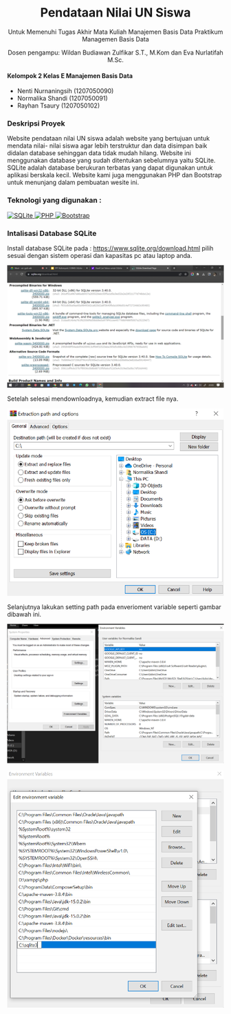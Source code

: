 <div align="center"> 
  <h1> Pendataan Nilai UN Siswa</h1> 
  <p>Untuk Memenuhi Tugas Akhir Mata Kuliah Manajemen Basis Data Praktikum Managemen Basis Data</p> 
  <p>Dosen pengampu:
Wildan Budiawan Zulfikar S.T., M.Kom dan Eva Nurlatifah M.Sc.</p>
</div>

#### Kelompok 2 Kelas E Manajemen Basis Data

- Nenti Nurnaningsih (1207050090)
- Normalika Shandi (1207050091)
- Rayhan Tsaury (1207050102)

### Deskripsi Proyek 

Website pendataan nilai UN siswa adalah website yang bertujuan untuk mendata nilai- nilai siswa agar lebih terstruktur dan data disimpan baik didalan database sehinggan data tidak mudah hilang.
Website ini menggunakan database yang sudah ditentukan sebelumnya yaitu SQLite. SQLite adalah database berukuran terbatas yang dapat digunakan untuk aplikasi berskala kecil. Website kami juga menggunakan PHP dan Bootstrap untuk menunjang dalam pembuatan wesite ini.

<h3 align="left">Teknologi yang digunakan :</h3>
<p align="left"> <a href="https://www.sqlite.org/" target="_blank" rel="noreferrer"> <img src="https://www.esoftner.com/wp-content/uploads/2019/12/SQLite-Logo-300x300.png" alt="SQLite" width="40" height="40"/> </a> <a href="https://www.php.net/" target="_blank" rel="noreferrer"> <img src="https://www.php.net/images/meta-image.png" alt="PHP" width="40" height="40"/> </a>  <a href="https://getbootstrap.com/" target="_blank" rel="noreferrer"> <img src="https://getbootstrap.com/docs/4.0/assets/brand/bootstrap-social-logo.png" alt="Bootstrap" width="40" height="40"/> </a>  

### Intalisasi Database SQLite
Install database SQLite pada : https://www.sqlite.org/download.html
pilih sesuai dengan sistem operasi dan kapasitas pc atau laptop anda.
  
![foto intalisasi](https://github.com/nentinur/project-uas-mbd/blob/master/img/MBD-Intalisasi%20SQLite.png)

Setelah selesai mendownloadnya, kemudian extract file nya.
  
![foto extract zip](https://github.com/nentinur/project-uas-mbd/blob/master/img/MBD-Extract%20ZIP.png)
  
Selanjutnya lakukan setting path pada enverioment variable seperti gambar dibawah ini.

![foto setting path1](https://github.com/nentinur/project-uas-mbd/blob/master/img/MBD-Setting%20PATH1.png)
  
![foto setting path2](https://github.com/nentinur/project-uas-mbd/blob/master/img/MBD-Setting%20PATH2.png)
  

